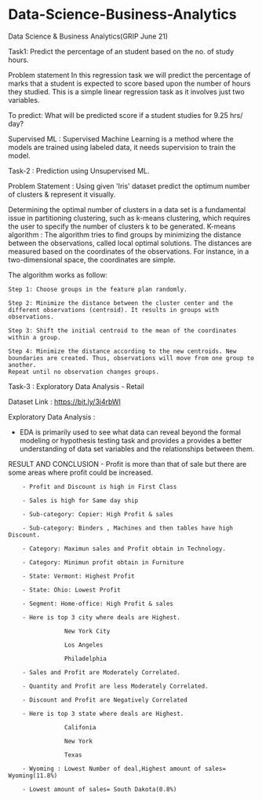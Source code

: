 # Data-Science-Business-Analytics
Data Science & Business Analytics(GRIP June 21)

  Task1: Predict the percentage of an student based on the no. of study hours.

Problem statement In this regression task we will predict the percentage of marks that a student is expected to score based upon the number of hours they studied. This is a simple linear regression task as it involves just two variables.

To predict: What will be predicted score if a student studies for 9.25 hrs/ day?

Supervised ML : Supervised Machine Learning is a method where the models are trained using labeled data, it needs supervision to train the model.

  Task-2 : Prediction using Unsupervised ML.

Problem Statement : Using given 'Iris' dataset predict the optimum number of clusters & represent it visually.

Determining the optimal number of clusters in a data set is a fundamental issue in partitioning clustering, such as k-means clustering, which requires the user to specify the number of clusters k to be generated.
K-means algorithm :
  The algorithm tries to find groups by minimizing the distance between the observations, called local optimal solutions.
  The distances are measured based on the coordinates of the observations. For instance, in a two-dimensional space, the coordinates are simple.
  
  The algorithm works as follow:
  
    Step 1: Choose groups in the feature plan randomly.
    
    Step 2: Minimize the distance between the cluster center and the different observations (centroid). It results in groups with observations.
    
    Step 3: Shift the initial centroid to the mean of the coordinates within a group.
    
    Step 4: Minimize the distance according to the new centroids. New boundaries are created. Thus, observations will move from one group to another.
    Repeat until no observation changes groups.     
    
  Task-3 : Exploratory Data Analysis - Retail

Dataset Link : https://bit.ly/3i4rbWl

Exploratory Data Analysis :
  - EDA is primarily used to see what data can reveal beyond the formal modeling or hypothesis testing task and provides a provides a better understanding of data set variables       and the relationships between them.
 
 RESULT AND CONCLUSION
         - Profit is more than that of sale but there are some areas where profit could be increased.

        - Profit and Discount is high in First Class

        - Sales is high for Same day ship

        - Sub-category: Copier: High Profit & sales

        - Sub-category: Binders , Machines and then tables have high Discount.

        - Category: Maximun sales and Profit obtain in Technology.

        - Category: Minimun profit obtain in Furniture

        - State: Vermont: Highest Profit

        - State: Ohio: Lowest Profit

        - Segment: Home-office: High Profit & sales

        - Here is top 3 city where deals are Highest.

                    New York City

                    Los Angeles

                    Philadelphia

        - Sales and Profit are Moderately Correlated.

        - Quantity and Profit are less Moderately Correlated.

        - Discount and Profit are Negatively Correlated

        - Here is top 3 state where deals are Highest.

                    Califonia

                    New York

                    Texas

        - Wyoming : Lowest Number of deal,Highest amount of sales= Wyoming(11.8%)

        - Lowest amount of sales= South Dakota(0.8%) 
